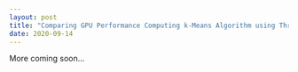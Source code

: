 ```yaml
---
layout: post
title: "Comparing GPU Performance Computing k-Means Algorithm using Thrust, CUDA, and CUDA with Shared Memory"
date: 2020-09-14
---
```

More coming soon...

